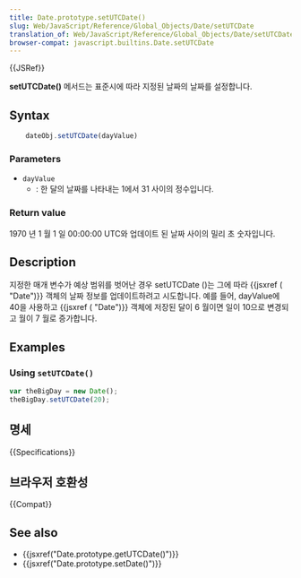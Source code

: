 ```yaml
---
title: Date.prototype.setUTCDate()
slug: Web/JavaScript/Reference/Global_Objects/Date/setUTCDate
translation_of: Web/JavaScript/Reference/Global_Objects/Date/setUTCDate
browser-compat: javascript.builtins.Date.setUTCDate
---
```


{{JSRef}}

**setUTCDate()** 메서드는 표준시에 따라 지정된 날짜의 날짜를 설정합니다.

## Syntax

```js
    dateObj.setUTCDate(dayValue)
```

### Parameters

- `dayValue`
  - : 한 달의 날짜를 나타내는 1에서 31 사이의 정수입니다.

### Return value

1970 년 1 월 1 일 00:00:00 UTC와 업데이트 된 날짜 사이의 밀리 초 숫자입니다.

## Description

지정한 매개 변수가 예상 범위를 벗어난 경우 setUTCDate ()는 그에 따라 {{jsxref ( "Date")}} 객체의 날짜 정보를 업데이트하려고 시도합니다. 예를 들어, dayValue에 40을 사용하고 {{jsxref ( "Date")}} 객체에 저장된 달이 6 월이면 일이 10으로 변경되고 월이 7 월로 증가합니다.

## Examples

### Using `setUTCDate()`

```js
var theBigDay = new Date();
theBigDay.setUTCDate(20);
```

## 명세

{{Specifications}}

## 브라우저 호환성

{{Compat}}

## See also

- {{jsxref("Date.prototype.getUTCDate()")}}
- {{jsxref("Date.prototype.setDate()")}}
